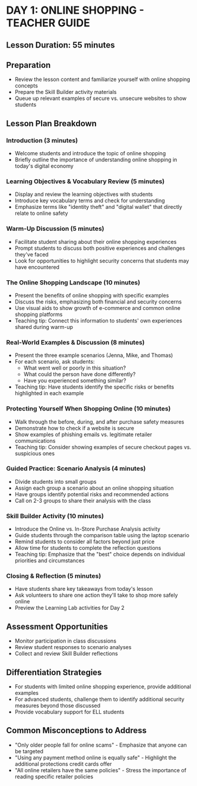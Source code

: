 # DAY 1: ONLINE SHOPPING - TEACHER GUIDE

## Lesson Duration: 55 minutes

## Preparation

- Review the lesson content and familiarize yourself with online shopping concepts
- Prepare the Skill Builder activity materials
- Queue up relevant examples of secure vs. unsecure websites to show students

## Lesson Plan Breakdown

### Introduction (3 minutes)

- Welcome students and introduce the topic of online shopping
- Briefly outline the importance of understanding online shopping in today's digital economy

### Learning Objectives & Vocabulary Review (5 minutes)

- Display and review the learning objectives with students
- Introduce key vocabulary terms and check for understanding
- Emphasize terms like "identity theft" and "digital wallet" that directly relate to online safety

### Warm-Up Discussion (5 minutes)

- Facilitate student sharing about their online shopping experiences
- Prompt students to discuss both positive experiences and challenges they've faced
- Look for opportunities to highlight security concerns that students may have encountered

### The Online Shopping Landscape (10 minutes)

- Present the benefits of online shopping with specific examples
- Discuss the risks, emphasizing both financial and security concerns
- Use visual aids to show growth of e-commerce and common online shopping platforms
- Teaching tip: Connect this information to students' own experiences shared during warm-up

### Real-World Examples & Discussion (8 minutes)

- Present the three example scenarios (Jenna, Mike, and Thomas)
- For each scenario, ask students:
    - What went well or poorly in this situation?
    - What could the person have done differently?
    - Have you experienced something similar?
- Teaching tip: Have students identify the specific risks or benefits highlighted in each example

### Protecting Yourself When Shopping Online (10 minutes)

- Walk through the before, during, and after purchase safety measures
- Demonstrate how to check if a website is secure
- Show examples of phishing emails vs. legitimate retailer communications
- Teaching tip: Consider showing examples of secure checkout pages vs. suspicious ones

### Guided Practice: Scenario Analysis (4 minutes)

- Divide students into small groups
- Assign each group a scenario about an online shopping situation
- Have groups identify potential risks and recommended actions
- Call on 2-3 groups to share their analysis with the class

### Skill Builder Activity (10 minutes)

- Introduce the Online vs. In-Store Purchase Analysis activity
- Guide students through the comparison table using the laptop scenario
- Remind students to consider all factors beyond just price
- Allow time for students to complete the reflection questions
- Teaching tip: Emphasize that the "best" choice depends on individual priorities and circumstances

### Closing & Reflection (5 minutes)

- Have students share key takeaways from today's lesson
- Ask volunteers to share one action they'll take to shop more safely online
- Preview the Learning Lab activities for Day 2

## Assessment Opportunities

- Monitor participation in class discussions
- Review student responses to scenario analyses
- Collect and review Skill Builder reflections

## Differentiation Strategies

- For students with limited online shopping experience, provide additional examples
- For advanced students, challenge them to identify additional security measures beyond those discussed
- Provide vocabulary support for ELL students

## Common Misconceptions to Address

- "Only older people fall for online scams" - Emphasize that anyone can be targeted
- "Using any payment method online is equally safe" - Highlight the additional protections credit cards offer
- "All online retailers have the same policies" - Stress the importance of reading specific retailer policies